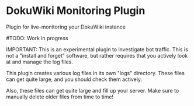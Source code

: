 # DokuWiki Monitoring Plugin
Plugin for live-monitoring your DokuWiki instance

#TODO: Work in progress

IMPORTANT: This is an experimental plugin to investigate bot traffic. This is not a "install and forget" software, but rather requires that you actively look at and manage the log files.

This plugin creates various log files in its own "logs" directory. These files can get quite large, and you should check them actively.

Also, these files can get quite large and fill up your server. Make sure to manually delete older files from time to time!
